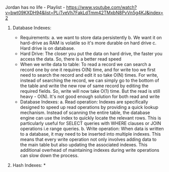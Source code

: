 Jordan has no life - Playlist - https://www.youtube.com/watch?v=bwt09KXDH94&list=PLjTveVh7FakLdTmm42TMxbN8PvVn5g4KJ&index=2

1. Database Indexes:
    * Requirements: a. we want to store data persistently b. We want it on hard-drive as RAM is volatile so it's more durable on hard drive c. Hard drive is on database.
    * Hard Drive: The closer you put the data on hard drive, the faster you access the data. So, there is a better read speed
    * When we write data to table: To read a record we can search a record one by one it requires O(N) time, and for write too we first need to search the record and edit it so take O(N) times.
    For write, instead of searching the record, we can simply go to the bottom of the table and write the new row of same record by editing the required fields. So, write will now take O(1) time.
    But the read is still heavy - O(N). It's not good enough solution for both read and write
    * Database Indexes:
       a. Read operation: Indexes are specifically designed to speed up read operations by providing a quick lookup mechanism. Instead of scanning the entire table,
          the database engine can use the index to quickly locate the relevant rows. This is particularly useful for SELECT queries with WHERE clauses or JOIN operations i.e range queries.
       b. Write operation: When data is written to a database, it may need to be inserted into multiple indexes. This means that every write operation not only involves adding data to the main table
          but also updating the associated indexes. This additional overhead of maintaining indexes during write operations can slow down the process.

2. Hash Indexes:
    * 
       
    

